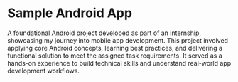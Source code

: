 # Sample Android App

A foundational Android project developed as part of an internship, showcasing my journey into mobile app development. This project involved applying core Android concepts, learning best practices, and delivering a functional solution to meet the assigned task requirements. It served as a hands-on experience to build technical skills and understand real-world app development workflows.
